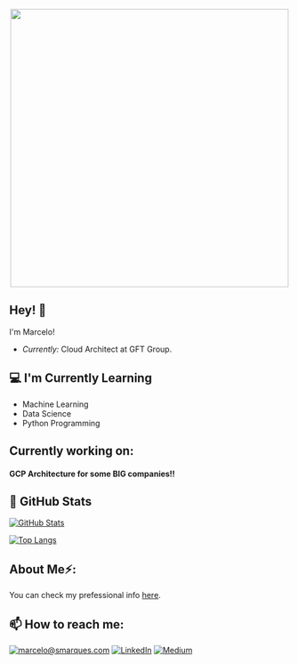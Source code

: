 <p align="center"><img src="./ironman![ironman](https://user-images.githubusercontent.com/22683203/114594392-96c32980-9c63-11eb-801e-d38af548f06b.png)
.jpg" width="500"></p>

<h2>Hey! 👋</h2>

I'm Marcelo! 
- <i>Currently:</i> Cloud Architect at GFT Group. 

<h2>💻 I'm Currently Learning</h2>

- Machine Learning
- Data Science
- Python Programming

<h2>Currently working on:</h2>
<h4>GCP Architecture for some BIG companies!!</h4>

<h2>👀 GitHub Stats</h2>

[![GitHub Stats](https://github-readme-streak-stats.herokuapp.com/?user=marcelomarques05)](#)

[![Top Langs](https://github-readme-stats.vercel.app/api/top-langs/?username=marcelomarques05&layout=compact)](#)

<h2> About Me⚡:</h2>

You can check my prefessional info [here](https://smarques.com).

<h2>📫 How to reach me:</h2>

<a href="mailto:marcelo@smarques.com">![marcelo@smarques.com](https://img.shields.io/badge/Gmail-D14836?style=for-the-badge&logo=gmail&logoColor=white)</a> <a href="https://www.linkedin.com/in/smarques83/">![LinkedIn](https://img.shields.io/badge/LinkedIn-0077B5?style=for-the-badge&logo=linkedin&logoColor=white)</a> <a href="https://marcelo-marques.medium.com">![Medium](https://img.shields.io/badge/Medium-12100E?style=for-the-badge&logo=medium&logoColor=white)</a>
